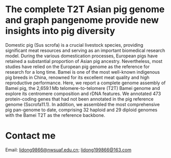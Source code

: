 # The complete T2T Asian pig genome and graph pangenome provide new insights into pig diversity
Domestic pig (Sus scrofa) is a crucial livestock species, providing significant meat resources and serving as an important biomedical research model. During the various domestication processes, European pigs have retained a substantial proportion of Asian pig ancestry. Nevertheless, most studies have relied on the European pig genome as the reference for research for a long time. Bamei is one of the most well-known indigenous pig breeds in China, renowned for its excellent meat quality and high reproductive performance. Here, we report a complete genome assembly of Bamei pig, the 2,659.1 Mb telomere-to-telomere (T2T) Bamei genome and explore its centromere composition and rDNA features. We annotated 473 protein-coding genes that had not been annotated in the pig reference genome (Sscrofa11.1). In addition, we assembled the most comprehensive pig pan-genome to date, comprising 32 haploid and 29 diploid genomes with the Bamei T2T as the reference backbone.

# Contact me
Email: lidong9866@nwsuaf.edu.cn; lidong199866@163.com
